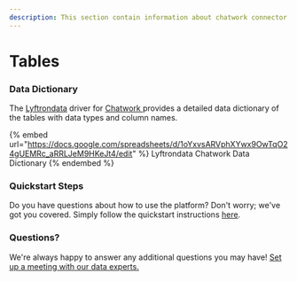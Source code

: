 ```yaml
---
description: This section contain information about chatwork connector tables information
---
```


# Tables

### Data Dictionary

The [Lyftrondata](https://www.lyftrondata.com/) driver for [Chatwork](https://www.lyftrondata.com/integration/business-analytics/chatwork//)[ ](https://www.lyftrondata.com/integration/chatwork/)provides a detailed data dictionary of the tables with data types and column names.

{% embed url="https://docs.google.com/spreadsheets/d/1oYxvsARVphXYwx9OwTqO24gUEMRc_aRRLJeM9HKeJt4/edit" %}
Lyftrondata Chatwork Data Dictionary
{% endembed %}

### Quickstart Steps

Do you have questions about how to use the platform? Don't worry; we've got you covered. Simply follow the quickstart instructions [here](../README.md).

### Questions? <a href="#questions" id="questions"></a>

We're always happy to answer any additional questions you may have! [Set up a meeting with our data experts.](https://www.lyftrondata.com/book-a-meeting/)

